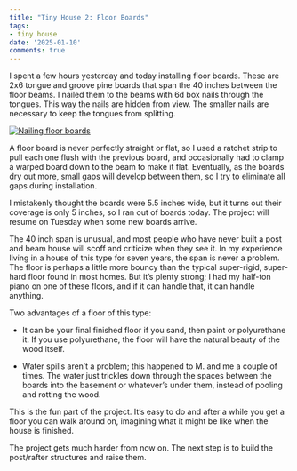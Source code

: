 ```yaml
---
title: "Tiny House 2: Floor Boards"
tags:
- tiny house
date: '2025-01-10'
comments: true
---
```


I spent a few hours yesterday and today installing floor boards. These
are 2x6 tongue and groove pine boards that span the 40 inches between
the floor beams. I nailed them to the beams with 6d box nails through
the tongues. This way the nails are hidden from view. The smaller
nails are necessary to keep the tongues from splitting.
<!--more-->

[![Nailing floor boards](/gallery/tiny-house/IMG_20250110_134439_759_hu_f92a2589bdf36b92.jpg)](/gallery/tiny-house/IMG_20250110_134439_759.jpg)

A floor board is never perfectly straight or flat, so I used a ratchet
strip to pull each one flush with the previous board, and occasionally
had to clamp a warped board down to the beam to make it flat.
Eventually, as the boards dry out more, small gaps will develop
between them, so I try to eliminate all gaps during installation.

I mistakenly thought the boards were 5.5 inches wide, but it turns out
their coverage is only 5 inches, so I ran out of boards today. The
project will resume on Tuesday when some new boards arrive.

The 40 inch span is unusual, and most people who have never built a
post and beam house will scoff and criticize when they see it. In my
experience living in a house of this type for seven years, the span is
never a problem. The floor is perhaps a little more bouncy than the
typical super-rigid, super-hard floor found in most homes. But it’s
plenty strong; I had my half-ton piano on one of these floors, and if
it can handle that, it can handle anything.

Two advantages of a floor of this type:

* It can be your final finished floor if you sand, then paint or
polyurethane it. If you use polyurethane, the floor will have the
natural beauty of the wood itself.

* Water spills aren’t a problem; this happened to M. and me a couple
of times. The water just trickles down through the spaces between the
boards into the basement or whatever’s under them, instead of pooling
and rotting the wood.

This is the fun part of the project. It’s easy to do and after a while
you get a floor you can walk around on, imagining what it might be
like when the house is finished.

The project gets much harder from now on. The next step is to build
the post/rafter structures and raise them.
